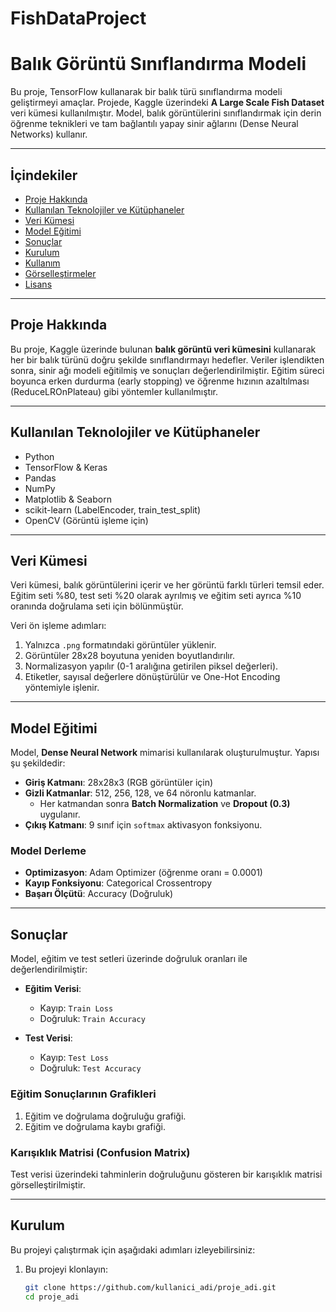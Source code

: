 # FishDataProject
# Balık Görüntü Sınıflandırma Modeli

Bu proje, TensorFlow kullanarak bir balık türü sınıflandırma modeli geliştirmeyi amaçlar. Projede, Kaggle üzerindeki **A Large Scale Fish Dataset** veri kümesi kullanılmıştır. Model, balık görüntülerini sınıflandırmak için derin öğrenme teknikleri ve tam bağlantılı yapay sinir ağlarını (Dense Neural Networks) kullanır.

---

## İçindekiler

- [Proje Hakkında](#proje-hakkında)
- [Kullanılan Teknolojiler ve Kütüphaneler](#kullanılan-teknolojiler-ve-kütüphaneler)
- [Veri Kümesi](#veri-kümesi)
- [Model Eğitimi](#model-eğitimi)
- [Sonuçlar](#sonuçlar)
- [Kurulum](#kurulum)
- [Kullanım](#kullanım)
- [Görselleştirmeler](#görselleştirmeler)
- [Lisans](#lisans)

---

## Proje Hakkında

Bu proje, Kaggle üzerinde bulunan **balık görüntü veri kümesini** kullanarak her bir balık türünü doğru şekilde sınıflandırmayı hedefler. Veriler işlendikten sonra, sinir ağı modeli eğitilmiş ve sonuçları değerlendirilmiştir. Eğitim süreci boyunca erken durdurma (early stopping) ve öğrenme hızının azaltılması (ReduceLROnPlateau) gibi yöntemler kullanılmıştır.

---

## Kullanılan Teknolojiler ve Kütüphaneler

- Python
- TensorFlow & Keras
- Pandas
- NumPy
- Matplotlib & Seaborn
- scikit-learn (LabelEncoder, train_test_split)
- OpenCV (Görüntü işleme için)

---

## Veri Kümesi

Veri kümesi, balık görüntülerini içerir ve her görüntü farklı türleri temsil eder. Eğitim seti %80, test seti %20 olarak ayrılmış ve eğitim seti ayrıca %10 oranında doğrulama seti için bölünmüştür.

Veri ön işleme adımları:

1. Yalnızca `.png` formatındaki görüntüler yüklenir.
2. Görüntüler 28x28 boyutuna yeniden boyutlandırılır.
3. Normalizasyon yapılır (0-1 aralığına getirilen piksel değerleri).
4. Etiketler, sayısal değerlere dönüştürülür ve One-Hot Encoding yöntemiyle işlenir.

---

## Model Eğitimi

Model, **Dense Neural Network** mimarisi kullanılarak oluşturulmuştur. Yapısı şu şekildedir:

- **Giriş Katmanı**: 28x28x3 (RGB görüntüler için)
- **Gizli Katmanlar**: 512, 256, 128, ve 64 nöronlu katmanlar. 
  - Her katmandan sonra **Batch Normalization** ve **Dropout (0.3)** uygulanır.
- **Çıkış Katmanı**: 9 sınıf için `softmax` aktivasyon fonksiyonu.

### Model Derleme

- **Optimizasyon**: Adam Optimizer (öğrenme oranı = 0.0001)
- **Kayıp Fonksiyonu**: Categorical Crossentropy
- **Başarı Ölçütü**: Accuracy (Doğruluk)

---

## Sonuçlar

Model, eğitim ve test setleri üzerinde doğruluk oranları ile değerlendirilmiştir:

- **Eğitim Verisi**:
  - Kayıp: `Train Loss`
  - Doğruluk: `Train Accuracy`

- **Test Verisi**:
  - Kayıp: `Test Loss`
  - Doğruluk: `Test Accuracy`

### Eğitim Sonuçlarının Grafikleri

1. Eğitim ve doğrulama doğruluğu grafiği.
2. Eğitim ve doğrulama kaybı grafiği.

### Karışıklık Matrisi (Confusion Matrix)

Test verisi üzerindeki tahminlerin doğruluğunu gösteren bir karışıklık matrisi görselleştirilmiştir.

---

## Kurulum

Bu projeyi çalıştırmak için aşağıdaki adımları izleyebilirsiniz:

1. Bu projeyi klonlayın:
   ```bash
   git clone https://github.com/kullanici_adi/proje_adi.git
   cd proje_adi
